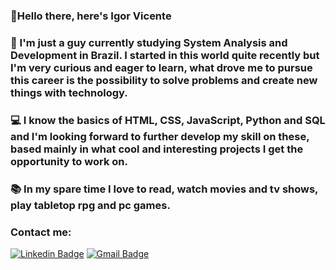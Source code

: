 ### :wave:Hello there, here's Igor Vicente 

### :dart: I'm just a guy currently studying System Analysis and Development in Brazil. I started in this world quite recently but I'm very curious and eager to learn, what drove me to pursue this career is the possibility to solve problems and create new things with technology.

### :computer: I know the basics of HTML, CSS, JavaScript, Python and SQL and I'm looking forward to further develop my skill on these, based mainly in what cool and interesting projects I get the opportunity to work on.

### :books: In my spare time I love to read, watch movies and tv shows, play tabletop rpg and pc games.

### Contact me:
[![Linkedin Badge](https://img.shields.io/badge/-IgorFVicente-blue?style=flat-square&logo=Linkedin&logoColor=white&link=https://www.linkedin.com/in/igorFVicente/)](https://www.linkedin.com/in/igor-fernandes-vicente-008187a1/) [![Gmail Badge](https://img.shields.io/badge/-igorfvicente@gmail.com-c14438?style=flat-square&logo=Gmail&logoColor=white&link=mailto:igorfvicente@gmail.com)](mailto:igorfvicente@gmail.com)
